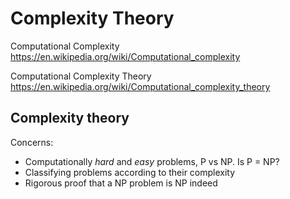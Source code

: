 # Complexity Theory


Computational Complexity
https://en.wikipedia.org/wiki/Computational_complexity

Computational Complexity Theory
https://en.wikipedia.org/wiki/Computational_complexity_theory


## Complexity theory

Concerns:
* Computationally *hard* and *easy* problems, P vs NP. Is P = NP?
* Classifying problems according to their complexity
* Rigorous proof that a NP problem is NP indeed
